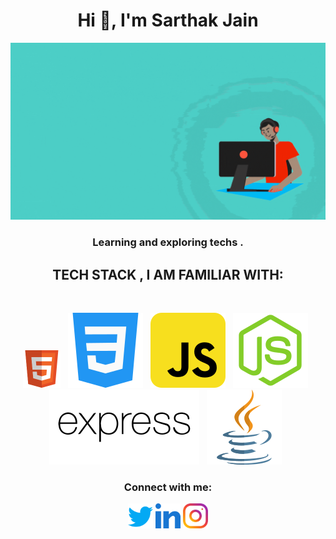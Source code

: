 <h1 align="center">Hi 👋, I'm Sarthak Jain</h1>
<img src="Assets\Images\readme-main.gif" alt="Poster">
<h3 align="center">Learning and exploring techs .</h3>

<h2 align="center" >TECH STACK , I AM FAMILIAR WITH: </h2>
 </br>
 
 <p align="center" >
 <img src="Assets\Icons\html.svg" alt="HTML" height="60" width="60" margin="20"> &nbsp;
<img src="Assets\Icons\css.svg" alt="CSS">  &nbsp;
<img src="Assets\Icons\javascript.svg" alt="JS"> &nbsp;
<img src="Assets\Icons\node-js.svg" alt="Node js"> &nbsp;
<img src="Assets\Icons\expressjs-ar21.svg" alt="Express js"> &nbsp;
<img src="Assets\Icons\java.svg" alt="JAVA"> &nbsp;

</p>


<h3 align="center">Connect with me:</h3>
<p align="center">
<a href="https://twitter.com/sarthakjjain" target="_blank"><img align="center" src="Assets\Icons\twitter.svg" alt="sarthakjjain" height="40" width="40" margin="20"/></a>
<a href="https://linkedin.com/in/sarthak-jain-715926202" target="_blank"><img align="center" src="Assets\Icons\linkedin.svg" alt="sarthak-jain-715926202" height="40" width="40" /></a>
<a href="https://linkedin.com/in/sarthak-jain-715926202" target="_blank"><img align="center" src="Assets\Icons\instagram.svg" alt="sarthak-jain-715926202" height="40" width="40" /></a>
</p>

